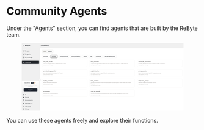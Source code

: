 # Community Agents

Under the "Agents" section, you can find agents that are built by the ReByte team. 

<figure><img src="../images/com-agents.png" alt=""></figure>

You can use these agents freely and explore their functions.

